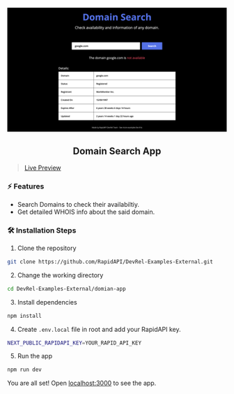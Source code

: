 ![cover](assets/cover.png)

<div align="center">
	<h2>Domain Search App</h2>
</div>

> [Live Preview](https://rapidapi-example-domain-app.vercel.app/)

### ⚡️ Features

- Search Domains to check their availabiltiy.
- Get detailed WHOIS info about the said domain.

### 🛠️ Installation Steps

1. Clone the repository

```bash
git clone https://github.com/RapidAPI/DevRel-Examples-External.git
```

2. Change the working directory

```bash
cd DevRel-Examples-External/domian-app
```

3. Install dependencies

```bash
npm install
```

4. Create `.env.local` file in root and add your RapidAPI key.

```bash
NEXT_PUBLIC_RAPIDAPI_KEY=YOUR_RAPID_API_KEY
```

5. Run the app

```bash
npm run dev
```

You are all set! Open [localhost:3000](http://localhost:3000/) to see the app.

